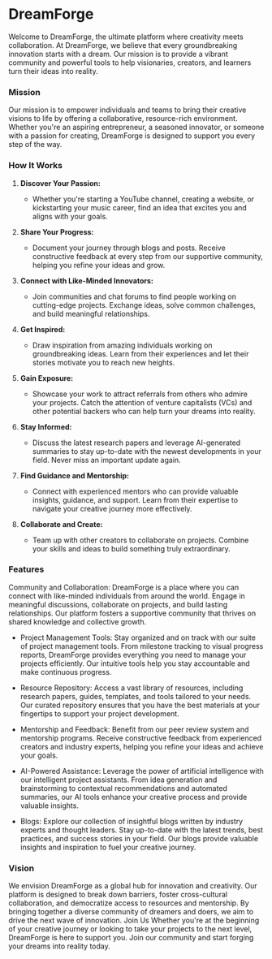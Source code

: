 # DreamForge
Welcome to DreamForge, the ultimate platform where creativity meets collaboration. At DreamForge, we believe that every groundbreaking innovation starts with a dream. Our mission is to provide a vibrant community and powerful tools to help visionaries, creators, and learners turn their ideas into reality.
### Mission
Our mission is to empower individuals and teams to bring their creative visions to life by offering a collaborative, resource-rich environment. Whether you're an aspiring entrepreneur, a seasoned innovator, or someone with a passion for creating, DreamForge is designed to support you every step of the way.

### How It Works
1. **Discover Your Passion:**
   - Whether you're starting a YouTube channel, creating a website, or kickstarting your music career, find an idea that excites you and aligns with your goals.

2. **Share Your Progress:**
   - Document your journey through blogs and posts. Receive constructive feedback at every step from our supportive community, helping you refine your ideas and grow.

3. **Connect with Like-Minded Innovators:**
   - Join communities and chat forums to find people working on cutting-edge projects. Exchange ideas, solve common challenges, and build meaningful relationships.

4. **Get Inspired:**
   - Draw inspiration from amazing individuals working on groundbreaking ideas. Learn from their experiences and let their stories motivate you to reach new heights.

5. **Gain Exposure:**
   - Showcase your work to attract referrals from others who admire your projects. Catch the attention of venture capitalists (VCs) and other potential backers who can help turn your dreams into reality.

6. **Stay Informed:**
   - Discuss the latest research papers and leverage AI-generated summaries to stay up-to-date with the newest developments in your field. Never miss an important update again.

7. **Find Guidance and Mentorship:**
   - Connect with experienced mentors who can provide valuable insights, guidance, and support. Learn from their expertise to navigate your creative journey more effectively.

8. **Collaborate and Create:**
   - Team up with other creators to collaborate on projects. Combine your skills and ideas to build something truly extraordinary.


### Features
Community and Collaboration:
DreamForge is a place where you can connect with like-minded individuals from around the world. Engage in meaningful discussions, collaborate on projects, and build lasting relationships. Our platform fosters a supportive community that thrives on shared knowledge and collective growth.

- Project Management Tools:
Stay organized and on track with our suite of project management tools. From milestone tracking to visual progress reports, DreamForge provides everything you need to manage your projects efficiently. Our intuitive tools help you stay accountable and make continuous progress.

- Resource Repository:
Access a vast library of resources, including research papers, guides, templates, and tools tailored to your needs. Our curated repository ensures that you have the best materials at your fingertips to support your project development.

- Mentorship and Feedback:
Benefit from our peer review system and mentorship programs. Receive constructive feedback from experienced creators and industry experts, helping you refine your ideas and achieve your goals.

- AI-Powered Assistance:
Leverage the power of artificial intelligence with our intelligent project assistants. From idea generation and brainstorming to contextual recommendations and automated summaries, our AI tools enhance your creative process and provide valuable insights.

- Blogs:
Explore our collection of insightful blogs written by industry experts and thought leaders. Stay up-to-date with the latest trends, best practices, and success stories in your field. Our blogs provide valuable insights and inspiration to fuel your creative journey.

### Vision
We envision DreamForge as a global hub for innovation and creativity. Our platform is designed to break down barriers, foster cross-cultural collaboration, and democratize access to resources and mentorship. By bringing together a diverse community of dreamers and doers, we aim to drive the next wave of innovation. Join Us Whether you're at the beginning of your creative journey or looking to take your projects to the next level, DreamForge is here to support you. Join our community and start forging your dreams into reality today.
